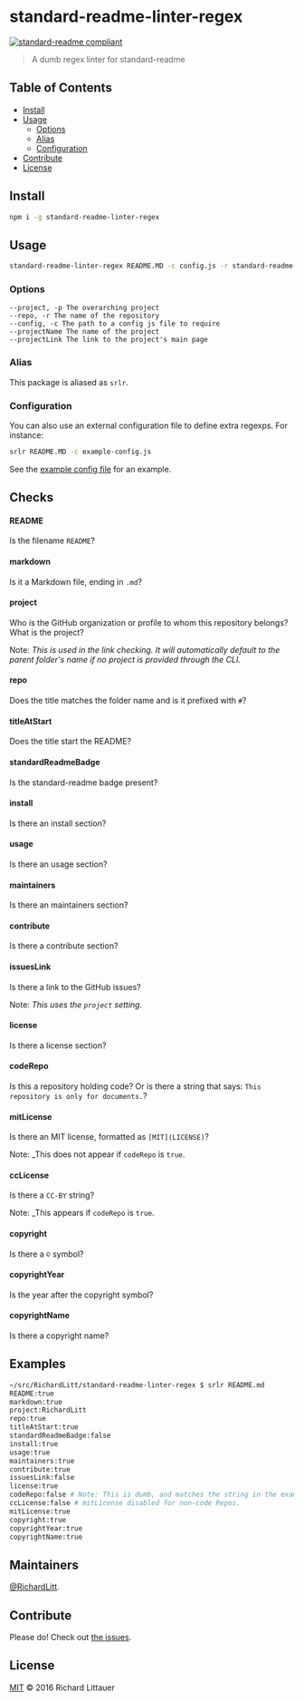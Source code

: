 # standard-readme-linter-regex

[![standard-readme compliant](https://img.shields.io/badge/readme%20style-standard-brightgreen.svg?style=flat-square)](https://github.com/RichardLitt/standard-readme)

> A dumb regex linter for standard-readme

## Table of Contents

- [Install](#install)
- [Usage](#usage)
  - [Options](#options)
  - [Alias](#alias)
  - [Configuration](#configuration)
- [Contribute](#contribute)
- [License](#license)

## Install

```sh
npm i -g standard-readme-linter-regex
```

## Usage

```sh
standard-readme-linter-regex README.MD -c config.js -r standard-readme-linter-regex -p richardlitt -n RichardLitt -l https://burntfen.com
```

### Options

```
--project, -p The overarching project
--repo, -r The name of the repository
--config, -c The path to a config js file to require
--projectName The name of the project
--projectLink The link to the project's main page
```

### Alias

This package is aliased as `srlr`.

### Configuration

You can also use an external configuration file to define extra regexps. For instance:

```sh
srlr README.MD -c example-config.js
```

See the [example config file](example-config.js) for an example.

## Checks

#### README

Is the filename `README`?

#### markdown

Is it a Markdown file, ending in `.md`?

#### project

Who is the GitHub organization or profile to whom this repository belongs? What is the project? 

Note: _This is used in the link checking. It will automatically default to the parent folder's name if no project is provided through the CLI._

#### repo

Does the title matches the folder name and is it prefixed with `#`?

#### titleAtStart

Does the title start the README?

#### standardReadmeBadge

Is the standard-readme badge present?

#### install

Is there an install section?

#### usage

Is there an usage section?

#### maintainers

Is there an maintainers section?

#### contribute

Is there a contribute section?

#### issuesLink

Is there a link to the GitHub issues?

Note: _This uses the `project` setting._

#### license

Is there a license  section?

#### codeRepo

Is this a repository holding code? Or is there a string that says: `This repository is only for documents.`?

#### mitLicense

Is there an MIT license, formatted as `[MIT](LICENSE)`?

Note: _This does not appear if `codeRepo` is `true`.

#### ccLicense

Is there a `CC-BY` string? 

Note: _This appears if `codeRepo` is `true`.

#### copyright

Is there a `©` symbol?

#### copyrightYear

Is the year after the copyright symbol?

#### copyrightName

Is there a copyright name?

## Examples

```sh
~/src/RichardLitt/standard-readme-linter-regex $ srlr README.md
README:true
markdown:true
project:RichardLitt
repo:true
titleAtStart:true
standardReadmeBadge:false
install:true
usage:true
maintainers:true
contribute:true
issuesLink:false
license:true
codeRepo:false # Note: This is dumb, and matches the string in the example above.
ccLicense:false # mitLicense disabled for non-code Repos.
mitLicense:true
copyright:true
copyrightYear:true
copyrightName:true
```

## Maintainers

[@RichardLitt](https://github.com/RichardLitt).

## Contribute

Please do! Check out [the issues](https://github.com/RichardLitt/standard-readme-linter-regex/issues).

## License

[MIT](LICENSE) © 2016 Richard Littauer
